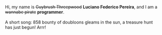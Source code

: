 Hi, my name is ~~Guybrush Threepwood~~ **Luciano Federico Pereira**, and I am a ~~wannabe pirate~~ **programmer**.<br><br>A short song: 858 bounty of doubloons gleams in the sun, a treasure hunt has just begun! Arrr!
